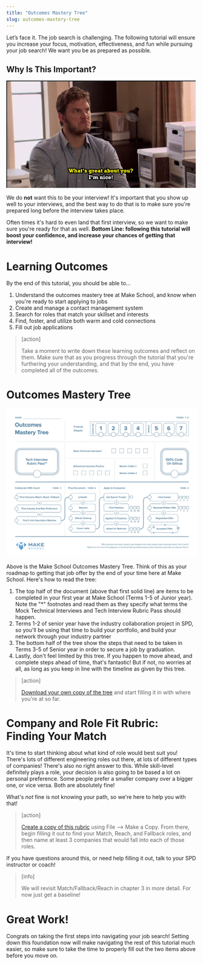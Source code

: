 ```yaml
---
title: "Outcomes Mastery Tree"
slug: outcomes-mastery-tree
---
```


Let’s face it. The job search is challenging. The following tutorial will ensure you increase your focus, motivation, effectiveness, and fun while pursuing your job search! We want you be as prepared as possible.

## Why Is This Important?

![nice](./assets/nice.gif)

We do **not** want this to be your interview! It's important that you show up well to your interviews, and the best way to do that is to make sure you're prepared long before the interview takes place.

Often times it's hard to even land that first interview, so we want to make sure you're ready for that as well. **Bottom Line: following this tutorial will boost your confidence, and increase your chances of getting that interview!**


# Learning Outcomes

By the end of this tutorial, you should be able to...

1. Understand the outcomes mastery tree at Make School, and know when you're ready to start applying to jobs
1. Create and manage a contact management system
1. Search for roles that match your skillset and interests
1. Find, foster, and utilize both warm and cold connections
1. Fill out job applications

>[action]
>
> Take a moment to write down these learning outcomes and reflect on them. Make sure that as you progress through the tutorial that you're furthering your understanding, and that by the end, you have completed all of the outcomes.

# Outcomes Mastery Tree

![mastery tree](./assets/Outcomes-Mastery-Tree.jpg)

Above is the Make School Outcomes Mastery Tree. Think of this as your roadmap to getting that job offer by the end of your time here at Make School. Here's how to read the tree:

1. The top half of the document (above that first solid line) are items to be completed in your first year at Make School (Terms 1-5 of Junior year). Note the "*" footnotes and read them as they specify what terms the Mock Technical Interviews and Tech Interview Rubric Pass should happen.
1. Terms 1-2 of senior year have the industry collaboration project in SPD, so you'll be using that time to build your portfolio, and build your network through your industry partner
1. The bottom half of the tree show the steps that need to be taken in Terms 3-5 of Senior year in order to secure a job by graduation.
1. Lastly, don't feel limited by this tree. If you happen to move ahead, and complete steps ahead of time, that's fantastic! But if not, no worries at all, as long as you keep in line with the timeline as given  by this tree.

> [action]
>
> [Download your own copy of the tree](https://drive.google.com/file/d/0B5OY6XRGtYXpZEljVUlTWVdScnc/view?usp=sharing) and start filling it in with where you're at so far.

# Company and Role Fit Rubric: Finding Your Match

It's time to start thinking about what kind of role would best suit you! There's lots of different engineering roles out there, at lots of different types of companies! There's also no right answer to this. While skill-level definitely plays a role, your decision is also going to be based a lot on personal preference. Some people prefer a smaller company over a bigger one, or vice versa. Both are absolutely fine!

What's _not_ fine is not knowing your path, so we're here to help you with that!

> [action]
>
> [Create a copy of this rubric](https://docs.google.com/document/d/1bnvGp0CM30y-N3K463zg3lGXSt3q8mWoASCko0x1uKk/edit) using File --> Make a Copy. From there, begin filling it out to find your Match, Reach, and Fallback roles, and then name at least 3 companies that would fall into each of those roles.

If you have questions around this, or need help filling it out, talk to your SPD instructor or coach!

> [info]
>
> We will revisit Match/Fallback/Reach in chapter 3 in more detail. For now just get a baseline!

# Great Work!

Congrats on taking the first steps into navigating your job search! Setting down this foundation now will make navigating the rest of this tutorial much easier, so make sure to take the time to properly fill out the two items above before you move on.

